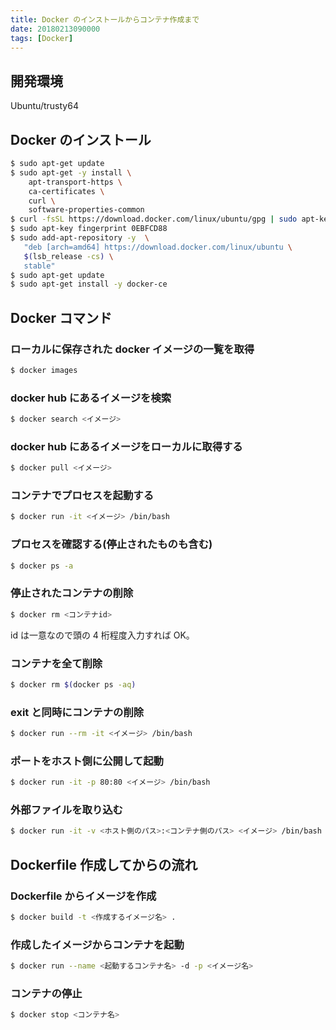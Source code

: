 ```yaml
---
title: Docker のインストールからコンテナ作成まで
date: 20180213090000
tags: [Docker]
---
```


## 開発環境

Ubuntu/trusty64

## Docker のインストール

```bash
$ sudo apt-get update
$ sudo apt-get -y install \
    apt-transport-https \
    ca-certificates \
    curl \
    software-properties-common
$ curl -fsSL https://download.docker.com/linux/ubuntu/gpg | sudo apt-key add -
$ sudo apt-key fingerprint 0EBFCD88
$ sudo add-apt-repository -y  \
   "deb [arch=amd64] https://download.docker.com/linux/ubuntu \
   $(lsb_release -cs) \
   stable"
$ sudo apt-get update
$ sudo apt-get install -y docker-ce
```

## Docker コマンド

### ローカルに保存された docker イメージの一覧を取得

```bash
$ docker images
```

### docker hub にあるイメージを検索

```bash
$ docker search <イメージ>
```

### docker hub にあるイメージをローカルに取得する

```bash
$ docker pull <イメージ>
```

### コンテナでプロセスを起動する

```bash
$ docker run -it <イメージ> /bin/bash
```

### プロセスを確認する(停止されたものも含む)

```bash
$ docker ps -a
```

### 停止されたコンテナの削除

```bash
$ docker rm <コンテナid>
```

id は一意なので頭の 4 桁程度入力すれば OK。

### コンテナを全て削除

```bash
$ docker rm $(docker ps -aq)
```

### exit と同時にコンテナの削除

```bash
$ docker run --rm -it <イメージ> /bin/bash
```

### ポートをホスト側に公開して起動

```bash
$ docker run -it -p 80:80 <イメージ> /bin/bash
```

### 外部ファイルを取り込む

```bash
$ docker run -it -v <ホスト側のパス>:<コンテナ側のパス> <イメージ> /bin/bash
```

## Dockerfile 作成してからの流れ

### Dockerfile からイメージを作成

```bash
$ docker build -t <作成するイメージ名> .
```

### 作成したイメージからコンテナを起動

```bash
$ docker run --name <起動するコンテナ名> -d -p <イメージ名>
```

### コンテナの停止

```bash
$ docker stop <コンテナ名>
```
